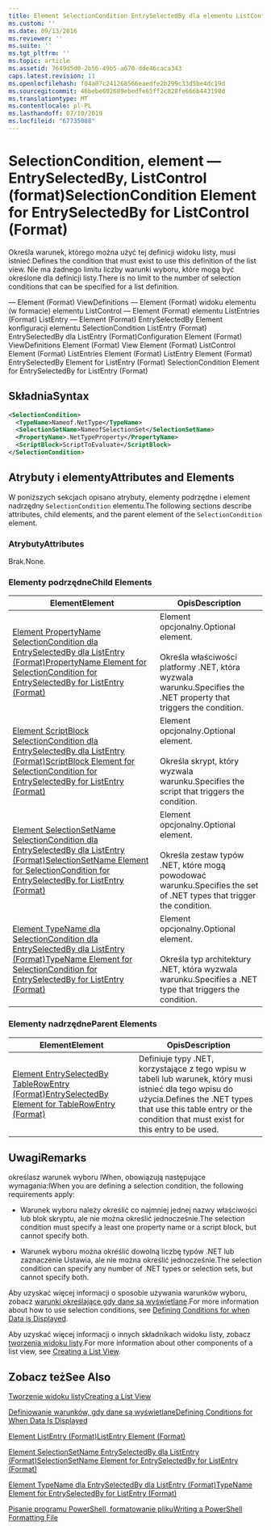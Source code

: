 ```yaml
---
title: Element SelectionCondition EntrySelectedBy dla elementu ListControl (Format) | Dokumentacja firmy Microsoft
ms.custom: ''
ms.date: 09/13/2016
ms.reviewer: ''
ms.suite: ''
ms.tgt_pltfrm: ''
ms.topic: article
ms.assetid: 7649d5d0-2b56-49b5-a670-dde46caca343
caps.latest.revision: 11
ms.openlocfilehash: f04a07c241268566eaedfe2b299c33d5be4dc19d
ms.sourcegitcommit: 46bebe692689ebedfe65ff2c828fe666b443198d
ms.translationtype: MT
ms.contentlocale: pl-PL
ms.lasthandoff: 07/10/2019
ms.locfileid: "67735088"
---
```

# <a name="selectioncondition-element-for-entryselectedby-for-listcontrol-format"></a><span data-ttu-id="8e6cf-102">SelectionCondition, element — EntrySelectedBy, ListControl (format)</span><span class="sxs-lookup"><span data-stu-id="8e6cf-102">SelectionCondition Element for EntrySelectedBy for ListControl (Format)</span></span>

<span data-ttu-id="8e6cf-103">Określa warunek, którego można użyć tej definicji widoku listy, musi istnieć.</span><span class="sxs-lookup"><span data-stu-id="8e6cf-103">Defines the condition that must exist to use this definition of the list view.</span></span> <span data-ttu-id="8e6cf-104">Nie ma żadnego limitu liczby warunki wyboru, które mogą być określone dla definicji listy.</span><span class="sxs-lookup"><span data-stu-id="8e6cf-104">There is no limit to the number of selection conditions that can be specified for a list definition.</span></span>

<span data-ttu-id="8e6cf-105">— Element (Format) ViewDefinitions — Element (Format) widoku elementu (w formacie) elementu ListControl — Element (Format) elementu ListEntries (Format) ListEntry — Element (Format) EntrySelectedBy Element konfiguracji elementu SelectionCondition ListEntry (Format) EntrySelectedBy dla ListEntry (Format)</span><span class="sxs-lookup"><span data-stu-id="8e6cf-105">Configuration Element (Format) ViewDefinitions Element (Format) View Element (Format) ListControl Element (Format) ListEntries Element (Format) ListEntry Element (Format) EntrySelectedBy Element for ListEntry (Format) SelectionCondition Element for EntrySelectedBy for ListEntry (Format)</span></span>

## <a name="syntax"></a><span data-ttu-id="8e6cf-106">Składnia</span><span class="sxs-lookup"><span data-stu-id="8e6cf-106">Syntax</span></span>

```xml
<SelectionCondition>
  <TypeName>Nameof.NetType</TypeName>
  <SelectionSetName>NameofSelectionSet</SelectionSetName>
  <PropertyName>.NetTypeProperty</PropertyName>
  <ScriptBlock>ScriptToEvaluate</ScriptBlock>
</SelectionCondition>
```

## <a name="attributes-and-elements"></a><span data-ttu-id="8e6cf-107">Atrybuty i elementy</span><span class="sxs-lookup"><span data-stu-id="8e6cf-107">Attributes and Elements</span></span>

<span data-ttu-id="8e6cf-108">W poniższych sekcjach opisano atrybuty, elementy podrzędne i element nadrzędny `SelectionCondition` elementu.</span><span class="sxs-lookup"><span data-stu-id="8e6cf-108">The following sections describe attributes, child elements, and the parent element of the `SelectionCondition` element.</span></span>

### <a name="attributes"></a><span data-ttu-id="8e6cf-109">Atrybuty</span><span class="sxs-lookup"><span data-stu-id="8e6cf-109">Attributes</span></span>

<span data-ttu-id="8e6cf-110">Brak.</span><span class="sxs-lookup"><span data-stu-id="8e6cf-110">None.</span></span>

### <a name="child-elements"></a><span data-ttu-id="8e6cf-111">Elementy podrzędne</span><span class="sxs-lookup"><span data-stu-id="8e6cf-111">Child Elements</span></span>

|<span data-ttu-id="8e6cf-112">Element</span><span class="sxs-lookup"><span data-stu-id="8e6cf-112">Element</span></span>|<span data-ttu-id="8e6cf-113">Opis</span><span class="sxs-lookup"><span data-stu-id="8e6cf-113">Description</span></span>|
|-------------|-----------------|
|[<span data-ttu-id="8e6cf-114">Element PropertyName SelectionCondition dla EntrySelectedBy dla ListEntry (Format)</span><span class="sxs-lookup"><span data-stu-id="8e6cf-114">PropertyName Element for SelectionCondition for EntrySelectedBy for ListEntry (Format)</span></span>](./propertyname-element-for-selectioncondition-for-entryselectedby-for-listcontrol-format.md)|<span data-ttu-id="8e6cf-115">Element opcjonalny.</span><span class="sxs-lookup"><span data-stu-id="8e6cf-115">Optional element.</span></span><br /><br /> <span data-ttu-id="8e6cf-116">Określa właściwości platformy .NET, która wyzwala warunku.</span><span class="sxs-lookup"><span data-stu-id="8e6cf-116">Specifies the .NET property that triggers the condition.</span></span>|
|[<span data-ttu-id="8e6cf-117">Element ScriptBlock SelectionCondition dla EntrySelectedBy dla ListEntry (Format)</span><span class="sxs-lookup"><span data-stu-id="8e6cf-117">ScriptBlock Element for SelectionCondition for EntrySelectedBy for ListEntry (Format)</span></span>](./scriptblock-element-for-selectioncondition-for-entryselectedby-for-listcontrol-format.md)|<span data-ttu-id="8e6cf-118">Element opcjonalny.</span><span class="sxs-lookup"><span data-stu-id="8e6cf-118">Optional element.</span></span><br /><br /> <span data-ttu-id="8e6cf-119">Określa skrypt, który wyzwala warunku.</span><span class="sxs-lookup"><span data-stu-id="8e6cf-119">Specifies the script that triggers the condition.</span></span>|
|[<span data-ttu-id="8e6cf-120">Element SelectionSetName SelectionCondition dla EntrySelectedBy dla ListEntry (Format)</span><span class="sxs-lookup"><span data-stu-id="8e6cf-120">SelectionSetName Element for SelectionCondition for EntrySelectedBy for ListEntry (Format)</span></span>](./selectionsetname-element-for-selectioncondition-for-entryselectedby-for-listentry-format.md)|<span data-ttu-id="8e6cf-121">Element opcjonalny.</span><span class="sxs-lookup"><span data-stu-id="8e6cf-121">Optional element.</span></span><br /><br /> <span data-ttu-id="8e6cf-122">Określa zestaw typów .NET, które mogą powodować warunku.</span><span class="sxs-lookup"><span data-stu-id="8e6cf-122">Specifies the set of .NET types that trigger the condition.</span></span>|
|[<span data-ttu-id="8e6cf-123">Element TypeName dla SelectionCondition dla EntrySelectedBy dla ListEntry (Format)</span><span class="sxs-lookup"><span data-stu-id="8e6cf-123">TypeName Element for SelectionCondition for EntrySelectedBy for ListEntry (Format)</span></span>](./typename-element-for-selectioncondition-for-entryselectedby-for-listcontrol-format.md)|<span data-ttu-id="8e6cf-124">Element opcjonalny.</span><span class="sxs-lookup"><span data-stu-id="8e6cf-124">Optional element.</span></span><br /><br /> <span data-ttu-id="8e6cf-125">Określa typ architektury .NET, która wyzwala warunku.</span><span class="sxs-lookup"><span data-stu-id="8e6cf-125">Specifies a .NET type that triggers the condition.</span></span>|

### <a name="parent-elements"></a><span data-ttu-id="8e6cf-126">Elementy nadrzędne</span><span class="sxs-lookup"><span data-stu-id="8e6cf-126">Parent Elements</span></span>

|<span data-ttu-id="8e6cf-127">Element</span><span class="sxs-lookup"><span data-stu-id="8e6cf-127">Element</span></span>|<span data-ttu-id="8e6cf-128">Opis</span><span class="sxs-lookup"><span data-stu-id="8e6cf-128">Description</span></span>|
|-------------|-----------------|
|[<span data-ttu-id="8e6cf-129">Element EntrySelectedBy TableRowEntry (Format)</span><span class="sxs-lookup"><span data-stu-id="8e6cf-129">EntrySelectedBy Element for TableRowEntry (Format)</span></span>](./entryselectedby-element-for-tablerowentry-for-tablecontrol-format.md)|<span data-ttu-id="8e6cf-130">Definiuje typy .NET, korzystające z tego wpisu w tabeli lub warunek, który musi istnieć dla tego wpisu do użycia.</span><span class="sxs-lookup"><span data-stu-id="8e6cf-130">Defines the .NET types that use this table entry or the condition that must exist for this entry to be used.</span></span>|

## <a name="remarks"></a><span data-ttu-id="8e6cf-131">Uwagi</span><span class="sxs-lookup"><span data-stu-id="8e6cf-131">Remarks</span></span>

<span data-ttu-id="8e6cf-132">określasz warunek wyboru lWhen, obowiązują następujące wymagania:</span><span class="sxs-lookup"><span data-stu-id="8e6cf-132">lWhen you are defining a selection condition, the following requirements apply:</span></span>

- <span data-ttu-id="8e6cf-133">Warunek wyboru należy określić co najmniej jednej nazwy właściwości lub blok skryptu, ale nie można określić jednocześnie.</span><span class="sxs-lookup"><span data-stu-id="8e6cf-133">The selection condition must specify a least one property name or a script block, but cannot specify both.</span></span>

- <span data-ttu-id="8e6cf-134">Warunek wyboru można określić dowolną liczbę typów .NET lub zaznaczenie Ustawia, ale nie można określić jednocześnie.</span><span class="sxs-lookup"><span data-stu-id="8e6cf-134">The selection condition can specify any number of .NET types or selection sets, but cannot specify both.</span></span>

<span data-ttu-id="8e6cf-135">Aby uzyskać więcej informacji o sposobie używania warunków wyboru, zobacz [warunki określające gdy dane są wyświetlane](./defining-conditions-for-displaying-data.md).</span><span class="sxs-lookup"><span data-stu-id="8e6cf-135">For more information about how to use selection conditions, see [Defining Conditions for when Data is Displayed](./defining-conditions-for-displaying-data.md).</span></span>

<span data-ttu-id="8e6cf-136">Aby uzyskać więcej informacji o innych składnikach widoku listy, zobacz [tworzenia widoku listy](./creating-a-list-view.md).</span><span class="sxs-lookup"><span data-stu-id="8e6cf-136">For more information about other components of a list view, see [Creating a List View](./creating-a-list-view.md).</span></span>

## <a name="see-also"></a><span data-ttu-id="8e6cf-137">Zobacz też</span><span class="sxs-lookup"><span data-stu-id="8e6cf-137">See Also</span></span>

[<span data-ttu-id="8e6cf-138">Tworzenie widoku listy</span><span class="sxs-lookup"><span data-stu-id="8e6cf-138">Creating a List View</span></span>](./creating-a-list-view.md)

[<span data-ttu-id="8e6cf-139">Definiowanie warunków, gdy dane są wyświetlane</span><span class="sxs-lookup"><span data-stu-id="8e6cf-139">Defining Conditions for When Data Is Displayed</span></span>](./defining-conditions-for-displaying-data.md)

[<span data-ttu-id="8e6cf-140">Element ListEntry (Format)</span><span class="sxs-lookup"><span data-stu-id="8e6cf-140">ListEntry Element (Format)</span></span>](./listentry-element-for-listcontrol-format.md)

[<span data-ttu-id="8e6cf-141">Element SelectionSetName EntrySelectedBy dla ListEntry (Format)</span><span class="sxs-lookup"><span data-stu-id="8e6cf-141">SelectionSetName Element for EntrySelectedBy for ListEntry (Format)</span></span>](./selectionsetname-element-for-entryselectedby-for-listcontrol-format.md)

[<span data-ttu-id="8e6cf-142">Element TypeName dla EntrySelectedBy dla ListEntry (Format)</span><span class="sxs-lookup"><span data-stu-id="8e6cf-142">TypeName Element for EntrySelectedBy for ListEntry (Format)</span></span>](/powershell/developer/format/typename-element-for-entryselectedby-for-listcontrol-format)

[<span data-ttu-id="8e6cf-143">Pisanie programu PowerShell, formatowanie pliku</span><span class="sxs-lookup"><span data-stu-id="8e6cf-143">Writing a PowerShell Formatting File</span></span>](./writing-a-powershell-formatting-file.md)
